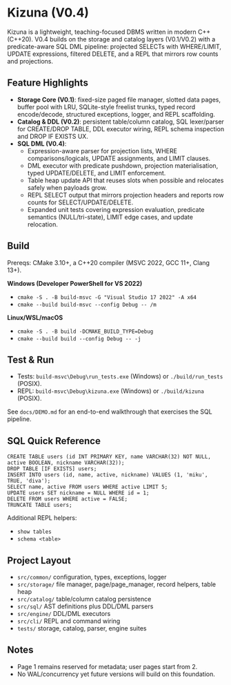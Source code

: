 # Kizuna (V0.4)

Kizuna is a lightweight, teaching-focused DBMS written in modern C++ (C++20). V0.4 builds on the storage and catalog layers (V0.1/V0.2) with a predicate-aware SQL DML pipeline: projected SELECTs with WHERE/LIMIT, UPDATE expressions, filtered DELETE, and a REPL that mirrors row counts and projections.

## Feature Highlights

- **Storage Core (V0.1)**: fixed-size paged file manager, slotted data pages, buffer pool with LRU, SQLite-style freelist trunks, typed record encode/decode, structured exceptions, logger, and REPL scaffolding.
- **Catalog & DDL (V0.2)**: persistent table/column catalog, SQL lexer/parser for CREATE/DROP TABLE, DDL executor wiring, REPL schema inspection and DROP IF EXISTS UX.
- **SQL DML (V0.4)**:
  - Expression-aware parser for projection lists, WHERE comparisons/logicals, UPDATE assignments, and LIMIT clauses.
  - DML executor with predicate pushdown, projection materialisation, typed UPDATE/DELETE, and LIMIT enforcement.
  - Table heap update API that reuses slots when possible and relocates safely when payloads grow.
  - REPL SELECT output that mirrors projection headers and reports row counts for SELECT/UPDATE/DELETE.
  - Expanded unit tests covering expression evaluation, predicate semantics (NULL/tri-state), LIMIT edge cases, and update relocation.

## Build

Prereqs: CMake 3.10+, a C++20 compiler (MSVC 2022, GCC 11+, Clang 13+).

**Windows (Developer PowerShell for VS 2022)**

- `cmake -S . -B build-msvc -G "Visual Studio 17 2022" -A x64`
- `cmake --build build-msvc --config Debug -- /m`

**Linux/WSL/macOS**

- `cmake -S . -B build -DCMAKE_BUILD_TYPE=Debug`
- `cmake --build build --config Debug -- -j`

## Test & Run

- Tests: `build-msvc\Debug\run_tests.exe` (Windows) or `./build/run_tests` (POSIX).
- REPL: `build-msvc\Debug\kizuna.exe` (Windows) or `./build/kizuna` (POSIX).

See `docs/DEMO.md` for an end-to-end walkthrough that exercises the SQL pipeline.

## SQL Quick Reference

```
CREATE TABLE users (id INT PRIMARY KEY, name VARCHAR(32) NOT NULL, active BOOLEAN, nickname VARCHAR(32));
DROP TABLE [IF EXISTS] users;
INSERT INTO users (id, name, active, nickname) VALUES (1, 'miku', TRUE, 'diva');
SELECT name, active FROM users WHERE active LIMIT 5;
UPDATE users SET nickname = NULL WHERE id = 1;
DELETE FROM users WHERE active = FALSE;
TRUNCATE TABLE users;
```


Additional REPL helpers:

- `show tables`
- `schema <table>`

## Project Layout

- `src/common/` configuration, types, exceptions, logger
- `src/storage/` file manager, page/page_manager, record helpers, table heap
- `src/catalog/` table/column catalog persistence
- `src/sql/` AST definitions plus DDL/DML parsers
- `src/engine/` DDL/DML executors
- `src/cli/` REPL and command wiring
- `tests/` storage, catalog, parser, engine suites

## Notes

- Page 1 remains reserved for metadata; user pages start from 2.
- No WAL/concurrency yet future versions will build on this foundation.

